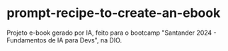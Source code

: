 # prompt-recipe-to-create-an-ebook
Projeto e-book gerado por IA, feito para o bootcamp "Santander 2024 - Fundamentos de IA para Devs", na DIO.
